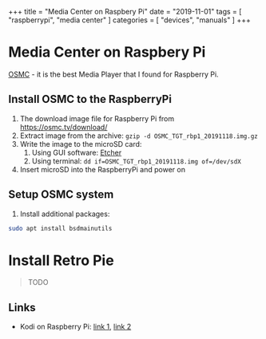 +++
title = "Media Center on Raspbery Pi"
date = "2019-11-01"
tags = [
    "raspberrypi",
    "media center"
]
categories = [
    "devices",
    "manuals"
]
+++

# Media Center on Raspbery Pi

[OSMC](https://osmc.tv/about/) - it is the best Media Player that I found for Raspberry Pi.

## Install OSMC to the RaspberryPi
1. The download image file for Raspberry Pi from https://osmc.tv/download/
2. Extract image from the archive: ```gzip -d OSMC_TGT_rbp1_20191118.img.gz```
3. Write the image to the microSD card:
    1. Using GUI software: [Etcher](https://www.balena.io/etcher/)
    2. Using terminal: ```dd if=OSMC_TGT_rbp1_20191118.img of=/dev/sdX```
4. Insert microSD into the RaspberryPi and power on

## Setup OSMC system
1. Install additional packages:
```bash
sudo apt install bsdmainutils
```

# Install Retro Pie

> TODO

## Links
* Kodi on Raspberry Pi: [link 1](http://kamilslab.com/2017/02/08/how-to-install-kodi-on-the-raspberry-pi-3-running-raspbian/), [link 2](https://raspberrypi.stackexchange.com/questions/69003/how-to-autostart-kodi-at-boot)

